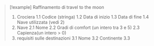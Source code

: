  >[!example] Raffinamento di travel to the moon
 >1)  Crociera
 >	1.1 Codice (stringa)
 >	1.2 Data di inizio
 >	1.3 Data di fine
 >	1.4 Nave utilizzata (vedi 2)
 >2) Nave
 >	2.1 Nome 
 >	2.2 Gradi di comfort (un intero tra 3 e 5)
 >	2.3 Capienza(un intero > 0)
 >3) requisiti sulle destinazioni
 >	3.1 Nome 
 >	3.2 Continente
 >	3.3